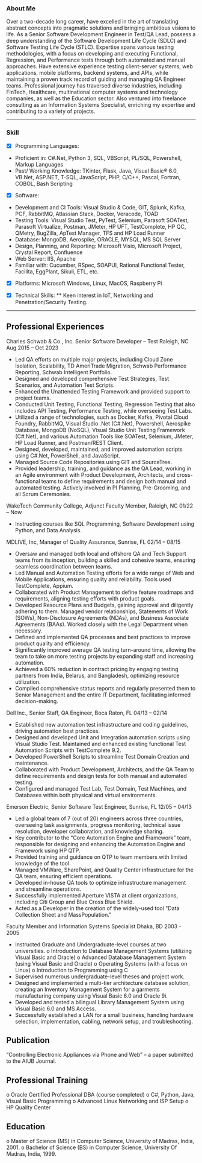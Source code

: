 ### About Me

Over a two-decade long career, have excelled in the art of translating abstract concepts into pragmatic solutions and bringing ambitious visions to life. As a Senior Software Development Engineer in Test/QA Lead, possess a deep understanding of the Software Development Life Cycle (SDLC) and Software Testing Life Cycle (STLC). Expertise spans various testing methodologies, with a focus on developing and executing Functional, Regression, and Performance tests through both automated and manual approaches. Have extensive experience testing client-server systems, web applications, mobile platforms, backend systems, and APIs, while maintaining a proven track record of guiding and managing QA Engineer teams. Professional journey has traversed diverse industries, including FinTech, Healthcare, multinational computer systems and technology companies, as well as the Education sector. Also ventured into freelance consulting as an Information Systems Specialist, enriching my expertise and contributing to a variety of projects.

***
### Skill	


- [x] Programming Languages: 
-	Proficient in: C#.Net, Python 3, SQL, VBScript, PL/SQL, Powershell, Markup Languages
-	Past/ Working Knowledge: TKinter, Flask, Java, Visual Basic® 6.0, VB.Net, ASP.NET, T-SQL, JavaScript, PHP, C/C++, Pascal, Fortran, COBOL, Bash Scripting

- [x] Software:
-	Development and CI Tools: Visual Studio & Code, GIT, Splunk, Kafka, PCF, RabbitMQ, Atlassian Stack, Docker, Veracode, TOAD
-	Testing Tools: Visual Studio Test, PyTest, Selenium, Parasoft SOATest, Parasoft Virtualize, Postman, JMeter, HP UFT, TestComplete, HP QC, QMetry, BugZilla, ApTest Manager, TFS and HP Load Runner
-	Database: MongoDB, Aerospike, ORACLE, MYSQL, MS SQL Server
-	Design, Planning, and Reporting: Microsoft Visio, Microsoft Project, Crystal Report, Confluence
-	Web Server: IIS, Apache
-	Familiar with: Cucumber, RSpec, SOAPUI, Rational Functional Tester, Facilita, EggPlant, Sikuli, ETL, etc.

- [x] Platforms:   Microsoft Windows, Linux, MacOS, Raspberry Pi

- [x] Technical Skills: ** Keen interest in IoT, Networking and Penetration/Security Testing.

***
## Professional Experiences

Charles Schwab & Co., Inc.		Senior Software Developer – Test	Raleigh, NC	Aug 2015 – Oct 2023

-	Led QA efforts on multiple major projects, including Cloud Zone Isolation, Scalability, TD AmeriTrade Migration, Schwab Performance Reporting, Schwab Intelligent Portfolio.
-	Designed and developed comprehensive Test Strategies, Test Scenarios, and Automation Test Scripts.
-	Enhanced the Unattended Testing Framework and provided support to project teams.
-	Conducted Unit Testing, Functional Testing, Regression Testing that also includes API Testing, Performance Testing, while overseeing Test Labs.
-	Utilized a range of technologies, such as Docker, Kafka, Pivotal Cloud Foundry, RabbitMQ, Visual Studio .Net (C#.Net), Powershell, Aerospike Database, MongoDB (NoSQL), Visual Studio Unit Testing Framework (C#.Net), and various Automation Tools like SOATest, Selenium, JMeter, HP Load Runner, and Postman/REST Client.
-	Designed, developed, maintained, and improved automation scripts using C#.Net, PowerShell, and JavaScript.
-	Managed Source Code Repositories using GIT and SourceTree.
-	Provided leadership, training, and guidance as the QA Lead, working in an Agile environment with Product Development, Architects, and cross-functional teams to define requirements and design both manual and automated testing. Actively involved in PI Planning, Pre-Grooming, and all Scrum Ceremonies.

WakeTech Community College,	Adjunct Faculty Member, 		Raleigh, NC 		01/22 – Now

-	Instructing courses like SQL Programming, Software Development using Python, and Data Analysis.

MDLIVE, Inc,				Manager of Quality Assurance,	Sunrise, FL		02/14 – 08/15 
-	Oversaw and managed both local and offshore QA and Tech Support teams from its inception, building a skilled and cohesive teams, ensuring seamless coordination between teams.
-	Led Manual and Automation Testing efforts for a wide range of Web and Mobile Applications, ensuring quality and reliability. Tools used TestComplete, Appium.
-	Collaborated with Product Management to define feature roadmaps and requirements, aligning testing efforts with product goals.
-	Developed Resource Plans and Budgets, gaining approval and diligently adhering to them. Managed vendor relationships, Statements of Work (SOWs), Non-Disclosure Agreements (NDAs), and Business Associate Agreements (BAAs). Worked closely with the Legal Department when necessary.
-	Defined and implemented QA processes and best practices to improve product quality and efficiency.
-	Significantly improved average QA testing turn-around time, allowing the team to take on more testing projects by expanding staff and increasing automation.
-	Achieved a 60% reduction in contract pricing by engaging testing partners from India, Belarus, and Bangladesh, optimizing resource utilization.
-	Compiled comprehensive status reports and regularly presented them to Senior Management and the entire IT Department, facilitating informed decision-making.

Dell Inc.,				Senior Staff, QA Engineer,		Boca Raton, FL	04/13 – 02/14

-	Established new automation test infrastructure and coding guidelines, driving automation best practices.
-	Designed and developed Unit and Integration automation scripts using Visual Studio Test. Maintained and enhanced existing functional Test Automation Scripts with TestComplete 9.2.
-	Developed PowerShell Scripts to streamline Test Domain Creation and maintenance.
-	Collaborated with Product Development, Architects, and the QA Team to define requirements and design tests for both manual and automated testing.
-	Configured and managed Test Lab, Test Domain, Test Machines, and Databases within both physical and virtual environments.

Emerson Electric,			Senior Software Test Engineer,	Sunrise, FL		12/05 – 04/13
-	Led a global team of 7 (out of 20) engineers across three countries, overseeing task assignments, progress monitoring, technical issue resolution, developer collaboration, and knowledge sharing.
-	Key contributor to the "Core Automation Engine and Framework" team, responsible for designing and enhancing the Automation Engine and Framework using HP QTP.
-	Provided training and guidance on QTP to team members with limited knowledge of the tool.
-	Managed VMWare, SharePoint, and Quality Center infrastructure for the QA team, ensuring efficient operations.
-	Developed in-house QA tools to optimize infrastructure management and streamline operations.
-	Successfully implemented Aperture VISTA at client organizations, including Citi Group and Blue Cross Blue Shield.
-	Acted as a Developer in the creation of the widely-used tool "Data Collection Sheet and MassPopulation."


Faculty Member and Information Systems Specialist			Dhaka, BD		2003 - 2005
-	Instructed Graduate and Undergraduate-level courses at two universities. 
o	Introduction to Database Management Systems (utilizing Visual Basic and Oracle)
o	Advanced Database Management System (using Visual Basic and Oracle)
o	Operating Systems (with a focus on Linux)
o	Introduction to Programming using C
-	Supervised numerous undergraduate-level theses and project work.
-	Designed and implemented a multi-tier architecture database solution, creating an Inventory Management System for a garments manufacturing company using Visual Basic 6.0 and Oracle 9i.
-	Developed and tested a bilingual Library Management System using Visual Basic 6.0 and MS Access.
-	Successfully established a LAN for a small business, handling hardware selection, implementation, cabling, network setup, and troubleshooting.

## Publication	

“Controlling Electronic Appliances via Phone and Web” – a paper submitted to the AIUB Journal.


## Professional Training

o	Oracle Certified Professional DBA (course completed)
o	C#, Python, Java, Visual Basic Programming
o	Advanced Linux Networking and ISP Setup
o	HP Quality Center

## Education

o	Master of Science (MS)  in Computer Science, University of Madras, India, 2001.
o	Bachelor of Science (BS) in Computer Science, University Of Madras, India, 1999.

